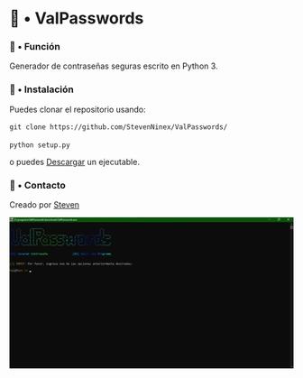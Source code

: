 <h1>🦈 • ValPasswords</h1>
</hr>
<h3>📍 • Función</h3>
<p>Generador de contraseñas seguras escrito en Python 3.</p>
<h3>📍 • Instalación</h3>
<p>Puedes clonar el repositorio usando:</p>

```
git clone https://github.com/StevenNinex/ValPasswords/

python setup.py
```

<p> o puedes <a href="https://github.com/StevenNinex/ValPasswords/raw/refs/heads/main/program/downloads/ValPasswords.exe">Descargar</a> un ejecutable.</p>
<h3>📍 • Contacto</h3>
<p>Creado por <a href="mailto:ForUseAF@proton.me">Steven</a></p>
</hr>
<img src="screenshot.jpg">
